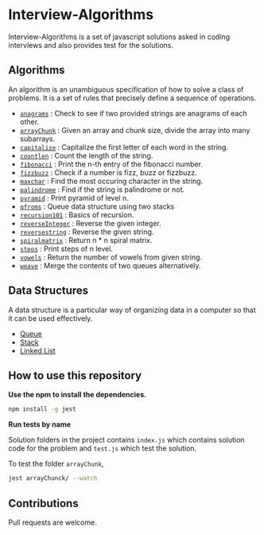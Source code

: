 # Interview-Algorithms

Interview-Algorithms is a set of javascript solutions asked in coding interviews and also provides test for the solutions.

## Algorithms

An algorithm is an unambiguous specification of how to solve a class of problems. It is a set of rules that precisely define a sequence of operations.

-   [`anagrams`](algorithms/anagrams/index.js) : Check to see if two provided strings are anagrams of each other.
-   [`arrayChunk`](algorithms/arrayChunk/index.js) : Given an array and chunk size, divide the array into many subarrays.
-   [`capitalize`](algorithms/capitalize/index.js) : Capitalize the first letter of each word in the string.
-   [`countlen`](algorithms/countlen/index.js) : Count the length of the string.
-   [`fibonacci`](algorithms/fibonacci/index.js) : Print the n-th entry of the fibonacci number.
-   [`fizzbuzz`](algorithms/fizzbuzz/index.js) : Check if a number is fizz, buzz or fizzbuzz.
-   [`maxchar`](algorithms/maxchar/index.js) : Find the most occuring character in the string.
-   [`palindrome`](algorithms/palindrome/index.js) : Find if the string is palindrome or not.
-   [`pyramid`](algorithms/pyramid/index.js) : Print pyramid of level n.
-   [`qfroms`](algorithms/qfroms/index.js) : Queue data structure using two stacks
-   [`recursion101`](algorithms/recursion101/index.js) : Basics of recursion.
-   [`reverseInteger`](algorithms/reverseInteger/index.js) : Reverse the given integer.
-   [`reversestring`](algorithms/reversestring/index.js) : Reverse the given string.
-   [`spiralmatrix`](algorithms/spiralmatrix/index.js) : Return n \* n spiral matrix.
-   [`steps`](algorithms/steps/index.js) : Print steps of n level.
-   [`vowels`](algorithms/vowels/index.js) : Return the number of vowels from given string.
-   [`weave`](algorithms/weave/index.js) : Merge the contents of two queues alternatively.

## Data Structures

A data structure is a particular way of organizing data in a computer so that it can be used effectively.

-   [Queue](data-structures/queue/index.js)
-   [Stack](data-structures/stack/index.js)
-   [Linked List](data-structures/linkedlist/index.js)

## How to use this repository

**Use the npm to install the dependencies.**

```bash
npm install -g jest
```

**Run tests by name**

Solution folders in the project contains `index.js` which contains solution code for the problem and `test.js` which test the solution.

To test the folder `arrayChunk`,

```bash
jest arrayChunck/ --watch
```

## Contributions

Pull requests are welcome.
